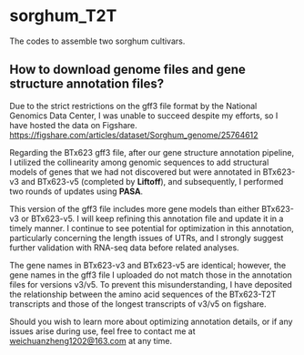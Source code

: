 # sorghum_T2T
The codes to assemble two sorghum cultivars.

## How to download genome files and gene structure annotation files?
Due to the strict restrictions on the gff3 file format by the National Genomics Data Center, I was unable to succeed despite my efforts, so I have hosted the data on Figshare.
https://figshare.com/articles/dataset/Sorghum_genome/25764612

Regarding the BTx623 gff3 file, after our gene structure annotation pipeline, 
I utilized the collinearity among genomic sequences to add structural models of genes that we had not discovered but were annotated in BTx623-v3 and BTx623-v5 (completed by **Liftoff**), 
and subsequently, I performed two rounds of updates using **PASA**.

This version of the gff3 file includes more gene models than either BTx623-v3 or BTx623-v5. I will keep refining this annotation file and update it in a timely manner.
I continue to see potential for optimization in this annotation, particularly concerning the length issues of UTRs, and I strongly suggest further validation with RNA-seq data before related analyses.

The gene names in BTx623-v3 and BTx623-v5 are identical; however, the gene names in the gff3 file I uploaded do not match those in the annotation files for versions v3/v5. 
To prevent this misunderstanding, I have deposited the relationship between the amino acid sequences of the BTx623-T2T transcripts and those of the longest transcripts of v3/v5 on figshare.

Should you wish to learn more about optimizing annotation details, or if any issues arise during use, feel free to contact me at weichuanzheng1202@163.com at any time.
